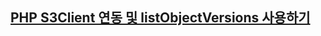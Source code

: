 ## [PHP S3Client 연동 및 listObjectVersions 사용하기](https://velog.io/@bona/AWS-PHP-S3Client-listObjectVersions)
